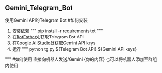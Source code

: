 ## Gemini_Telegram_Bot
使用Gemini API的Telegram Bot
#如何安装
1. 安装依赖
"""
pip install -r requirements.txt
"""
2. 在[BotFather](https://t.me/BotFather)处获取Telegram Bot API
3. 在[Google AI Studio](https://makersuite.google.com/app/apikey)处获取Gemini API keys
4. 运行
"""
python tg.py ${Telegram Bot API} ${Gemini API keys}

"""
#如何使用
直接向机器人发送/Gemini {你的内容}
也可以将机器人添加至群组内使用
